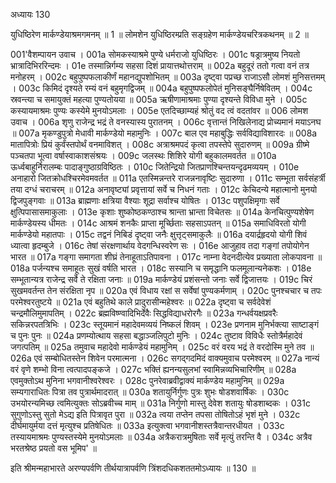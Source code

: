 अध्यायः 130

युधिष्ठिरेण मार्कण्डेयाश्रमगमनम् ॥ 1 ॥ 
लोमशेन युधिष्ठिरम्प्रति सङ्ग्रहेण मार्कण्डेयचरित्रकथनम् ॥ 2 ॥

001\'वैशम्पायन उवाच ।
001a सोमकस्याश्रमे पुण्ये धर्मराजो युधिष्ठिरः ।
001c षड्रात्रमुष्य नियतो भ्रात्रादिभिररिन्दमः ।
01e तस्मान्निर्गम्य सहसा दिशं प्रायात्तथोत्तराम् ॥
002a बहुदूरं ततो गत्वा वनं तत्र मनोहरम् ।
002c बहुपुष्पफलाकीर्णं महानद्युपशोभितम् ॥
003a दृष्ट्वा पप्रच्छ राजाऽसौ लोमशं मुनिसत्तमम् ।
003c किमिदं दृश्यते रम्यं वनं बहुमृगद्विजम् ॥
004a बहुपुष्पफलोपेतं मुनिसङ्घैर्निषेवितम् ।
004c स्रवन्त्या च समायुक्तं महत्या पुण्यतोयया ॥
005a ऋषीणामाश्रमाः पुण्या दृश्यन्ते विविधा मुने ।
005c कस्यायमाश्रमः पुण्यः कस्येमे मुनयोऽमलाः ।
005e एतदिच्छाम्यहं श्रोतुं वद त्वं वदतांवर ॥
006 लोमश उवाच ।
006a शृणु राजेन्द्र भद्रं ते वनस्यास्य पुरातनम् ।
006c वृत्तान्तं निखिलेनाद्य प्रोच्यमानं मयाऽनघ ॥
007a मृकण्डुपुत्रो मेधावी मार्कण्डेयो महामुनिः ।
007c बाल एव महाबुद्धिः सर्वविद्याविशारदः ॥
008a मातापित्रोः प्रियं कुर्वंस्तपोर्थं वनमाविशत् ।
008c अत्राश्रमपदं कृत्वा तपस्तेपे सुदारुणम् ॥
009a ग्रीष्मे पञ्चतपा भूत्वा वर्षास्वाकाशसंश्रयः ।
009c जलस्थः शिशिरे योगी बहुकालमवर्तत ॥
010a ऊर्ध्वबाहुर्निरालम्बः पादाङ्गुष्ठाग्रविष्ठितः ।
010c जितेन्द्रियो जितप्राणश्चिन्तयन्दृढमव्ययम् ।
010e अनाहारो जितक्रोधश्चिरमेवमवर्तत ॥
011a एतस्मिन्नन्तरे राजन्ननावृष्टिः सुदारुणा ।
011c सम्भूता सर्वसंहर्त्री तया दग्धं चराचरम् ॥
012a अनावृष्ट्यां प्रवृत्तायां सर्वे च निधनं गताः ।
012c केचिदन्ये महात्मानो मुनयो द्विजपुङ्गवाः ॥
013a ब्राह्मणाः क्षत्रिया वैश्याः शूद्रा सर्वाश्च योषितः ।
013c पशुपक्षिमृगाः सर्वे क्षुत्पिपासासमाकुलाः ।
013e कृशाः शुष्कोष्ठकण्ठाश्च श्रान्ता भ्रान्ता विचेतसः ॥
014a केनचित्पुण्यशेषेण मार्कण्डेयस्य धीमतः ।
014c आश्रमं शनकैः प्राप्ता मूर्च्छिताः सहसाऽपतन् ॥
015a समाधिविरतो योगी मार्कण्डेयो महातपाः ।
015c तद्वनं निबिडं दृष्ट्वा जनैः क्षुत्तृट्समाकुलैः ॥
016a दयार्द्रहृदयो योगी शिवं ध्यात्वा हृदम्बुजे ।
016c तेषां संरक्षणार्थाय वेदगन्धिस्वरेण सः ।
016e आजुहाव तदा गङ्गां तपोयोगेन भारत ॥
017a गङ्गा समागता शीघ्रं तेनाहूताऽतिपावना ।
017c नाम्ना वेदनदीत्येव प्रख्याता लोकपावना ॥
018a पर्जन्यश्च समाहूतः सुखं वर्षति भारत ।
018c सस्यानि च समृद्धानि फलमूलान्यनेकशः ।
018e सम्भूतान्यत्र राजेन्द्र सर्वे ते रक्षिता जनाः ॥
019a मार्कण्डेयं प्रशंसन्तो जनाः सर्वे द्विजात्तयः ।
019c चिरं सुखमवर्तन्त तेन संरक्षिता नृप ॥
020a एवं विधाय रक्षां स सर्वेषां पुण्यकर्मणाम् ।
020c पुनश्चचार च तपः परमेश्वरतुष्टये ॥
021a एवं बहुतिथे काले प्रादुरासीन्महेश्वरः ॥
022a दृष्ट्वा च सर्वदेवेशं चन्द्रमौलिमुमापतिम् ।
022c ब्रह्मविष्ण्वादिभिर्देवैः सिद्धविद्याधरोरगैः ॥
023a गन्धर्वयक्षप्रवरैः सकिन्नरपतत्रिभिः ।
023c स्तूयमानं महादेवमव्ययं निष्कलं शिवम् ।
023e प्रणनाम मुनिर्भक्त्या साष्टाङ्गं च पुनः पुनः ॥
024a प्रणम्योत्थाय सहसा बद्धाञ्जलिपुटो मुनिः ।
024c तुष्टाव विविधैः स्तोत्रैर्महादेवं जगत्पतिम् ॥
025a तमुवाच महादेवो मार्कण्डेयं महामुनिम् ।
025c वरं वरय भद्रं ते वरदोस्मि मुने तव ॥
026a एवं सम्बोधितस्तेन शिवेन परमात्मना ।
026c सगद्गदमिदं वाक्यमुवाच परमेश्वरम् ॥
027a नान्यं वरं वृणे शम्भो विना त्वत्पादपङ्कजे ।
027c भक्तिं ह्यनन्यसुलभां स्वामिन्नव्यभिचारिणीम् ॥
028a एवमुक्तोऽथ मुनिना भगवानीश्वरेश्वरः ।
028c पुनरेवाब्रवीद्वाक्यं मार्कण्डेय महामुनिम् ॥
029a सम्यगाराधितः पित्रा तव पुत्रार्थमादरात् ॥
030a शतायुर्निर्गुणः पुत्रः शुभः षोडशवार्षिकः ।
030c उभयोरन्यमिच्छ त्वमित्युक्तः सोऽब्रवीच्च माम् ॥
031a निर्गुणो मास्तु देवेश शतायुः षोडशाब्दकः ।
031c सुगुणोऽस्तु सुतो मेऽद्य इति पित्रावृत पुरा ॥
032a त्वया तप्तेन तपसा तोषितोऽहं भृशं मुने ।
032c दीर्घमायुर्मया दत्तं मृत्युश्च प्रतिषेधितः ॥
033a इत्युक्त्वा भगवानीशस्तत्रैवान्तरधीयत ।
033c तस्यायमाश्रमः पुण्यस्तस्येमे मुनयोऽमलाः ॥
034a अत्रैकरात्रमुषिताः सर्वे मृत्युं तरन्ति वै ।
034c अत्रैव भरतश्रेष्ठ प्रयतो वस भूमिप\' ॥

इति श्रीमन्महाभारते अरण्यपर्वणि तीर्थयात्रापर्वणि त्रिंशदधिकशततमोऽध्यायः ॥ 130 ॥